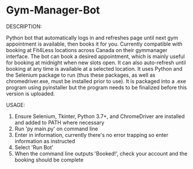 # Gym-Manager-Bot
DESCRIPTION:

Python bot that automatically logs in and refreshes page until next gym appointment is available, then books it for you.
Currently compatible with booking at Fit4Less locations across Canada on their gymmanager interface.
The bot can  book a desired appointment, which is mainly useful for booking at midnight when new slots open.
It can also auto-refresh until booking at any time is available at a selected location.
It uses Python and the Selenium package to run (thus these packages, as well as chromedriver.exe, must be installed prior to use).
It is packaged into a .exe program using pyinstaller but the program needs to be finalized before this version is uploaded.

USAGE:
1. Ensure Selenium, Tkinter, Python 3.7+, and ChromeDriver are installed and added to PATH where necessary
2. Run 'py main.py' on command line
3. Enter in information, currently there's no error trapping so enter information as instructed
4. Select 'Run Bot'
5. When the command line outputs 'Booked!', check your account and the booking should be complete
